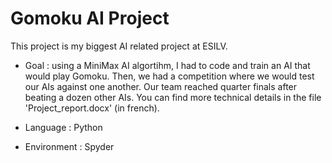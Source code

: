 # Gomoku AI Project

This project is my biggest AI related project at ESILV.

- Goal : using a MiniMax AI algortihm, I had to code and train an AI that would play Gomoku. Then, we had a competition where we would test our AIs against one another.
Our team reached quarter finals after beating a dozen other AIs. You can find more technical details in the file 'Project_report.docx' (in french).

- Language : Python
- Environment : Spyder
